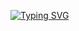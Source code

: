 [![Typing SVG](https://readme-typing-svg.demolab.com/?lines=average+frontend+enjoyer)](https://git.io/typing-svg)
